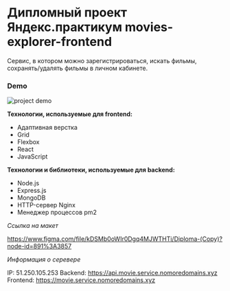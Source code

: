 # Дипломный проект Яндекс.практикум movies-explorer-frontend

Сервис, в котором можно зарегистрироваться, искать фильмы, сохранять/удалять фильмы в личном кабинете. 

### Demo

<img src="https://user-images.githubusercontent.com/94561672/193151899-d089aa19-bcf0-4d15-a5db-5416f2190b89.gif" alt="project demo" />

**Технологии, используемые для frontend:**

- Адаптивная верстка
- Grid
- Flexbox
- React
- JavaScript

**Технологии и библиотеки, используемые для backend:**
- Node.js
- Express.js
- MongoDB
- HTTP-сервер Nginx
- Менеджер процессов pm2

*Ссылка на макет*  

https://www.figma.com/file/kDSMb0oWIr0Dgq4MJWTHTi/Diploma-(Copy)?node-id=891%3A3857

*Информация о серевере*

IP: 51.250.105.253
Backend: https://api.movie.service.nomoredomains.xyz  
Frontend: https://movie.service.nomoredomains.xyz  

